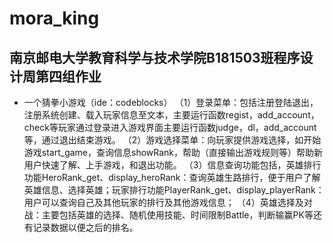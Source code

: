 # mora_king
## 南京邮电大学教育科学与技术学院B181503班程序设计周第四组作业
- 一个猜拳小游戏（ide：codeblocks）
	（1）登录菜单：包括注册登陆退出，注册系统创建、载入玩家信息至文本，主要运行函数regist，add_account，check等玩家通过登录进入游戏界面主要运行函数judge，dl，add_account等，通过退出结束游戏。
	（2）游戏选择菜单：向玩家提供游戏选择，如开始游戏start_game，查询信息showRank，帮助（直接输出游戏规则等）帮助新用户快速了解、上手游戏，和退出功能。
	（3）信息查询功能包括，英雄排行功能HeroRank_get、display_heroRank：查询英雄生路排行，便于用户了解英雄信息、选择英雄；玩家排行功能PlayerRank_get、display_playerRank：用户可以查询自己及其他玩家的排行及其他游戏信息；
	（4）英雄选择及对战：主要包括英雄的选择、随机使用技能、时间限制Battle，判断输赢PK等还有记录数据以便之后的排名。
